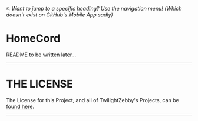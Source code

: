 ↖ *Want to jump to a specific heading? Use the navigation menu! (Which doesn't exist on GitHub's Mobile App sadly)*

# HomeCord

README to be written later...

---

# THE LICENSE
The License for this Project, and all of TwilightZebby's Projects, can be [found here](https://github.com/TwilightZebby/license/blob/main/license.md).

---